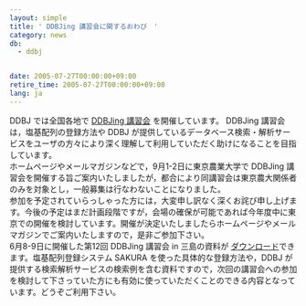 ```yaml
---
layout: simple
title: ' DDBJing 講習会に関するおわび　'
category: news
db:
  - ddbj


date: 2005-07-27T00:00:00+09:00
retire_time: 2005-07-27T00:00:00+09:00
lang: ja
---
```


DDBJ では全国各地で <a href="/activities/index.html">DDBJing 講習会</a> を開催しています。 DDBJing 講習会は，塩基配列の登録方法や DDBJ が提供しているデータベース検索・解析サービスをユーザの方々により深く理解して利用していただく助けになることを目指しています。<br>ホームページやメールマガジンなどで，9月1-2日に東京農業大学で DDBJing 講習会を開催する旨ご案内いたしましたが，都合により同講習会は東京農大関係者のみを対象とし，一般募集は行なわないことになりました。<br>参加を予定されていらっしゃった方には，大変申し訳なく深くお詫び申し上げます。今後の予定はまだ計画段階ですが，会場の確保が可能であれば今年度中に東京での開催を検討しています。開催が決定いたしましたらホームページやメールマガジンでご案内いたしますので，是非ご参加下さい。<br>6月8-9日に開催した第12回 DDBJing 講習会 in 三島の資料が <a href="/ddbjing-archives.html">ダウンロード</a>できます。塩基配列登録システム SAKURA を使った具体的な登録方法や，DDBJ が提供する検索解析サービスの検索例を含む資料ですので，次回の講習会への参加を検討して下さっていた方にも有効に使っていただくことのできる内容となっています。どうぞご利用下さい。
